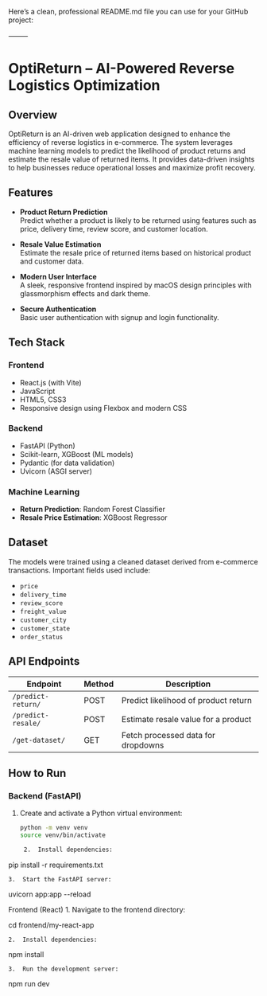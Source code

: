 Here’s a clean, professional README.md file you can use for your GitHub project:

⸻


# OptiReturn – AI-Powered Reverse Logistics Optimization

## Overview

OptiReturn is an AI-driven web application designed to enhance the efficiency of reverse logistics in e-commerce. The system leverages machine learning models to predict the likelihood of product returns and estimate the resale value of returned items. It provides data-driven insights to help businesses reduce operational losses and maximize profit recovery.

## Features

- **Product Return Prediction**  
  Predict whether a product is likely to be returned using features such as price, delivery time, review score, and customer location.

- **Resale Value Estimation**  
  Estimate the resale price of returned items based on historical product and customer data.

- **Modern User Interface**  
  A sleek, responsive frontend inspired by macOS design principles with glassmorphism effects and dark theme.

- **Secure Authentication**  
  Basic user authentication with signup and login functionality.

## Tech Stack

### Frontend
- React.js (with Vite)
- JavaScript
- HTML5, CSS3
- Responsive design using Flexbox and modern CSS

### Backend
- FastAPI (Python)
- Scikit-learn, XGBoost (ML models)
- Pydantic (for data validation)
- Uvicorn (ASGI server)

### Machine Learning
- **Return Prediction**: Random Forest Classifier  
- **Resale Price Estimation**: XGBoost Regressor

## Dataset

The models were trained using a cleaned dataset derived from e-commerce transactions. Important fields used include:
- `price`
- `delivery_time`
- `review_score`
- `freight_value`
- `customer_city`
- `customer_state`
- `order_status`

## API Endpoints

| Endpoint               | Method | Description                             |
|------------------------|--------|-----------------------------------------|
| `/predict-return/`     | POST   | Predict likelihood of product return    |
| `/predict-resale/`     | POST   | Estimate resale value for a product     |
| `/get-dataset/`        | GET    | Fetch processed data for dropdowns      |

## How to Run

### Backend (FastAPI)
1. Create and activate a Python virtual environment:
   ```bash
   python -m venv venv
   source venv/bin/activate

	2.	Install dependencies:

pip install -r requirements.txt


	3.	Start the FastAPI server:

uvicorn app:app --reload



Frontend (React)
	1.	Navigate to the frontend directory:

cd frontend/my-react-app


	2.	Install dependencies:

npm install


	3.	Run the development server:

npm run dev

